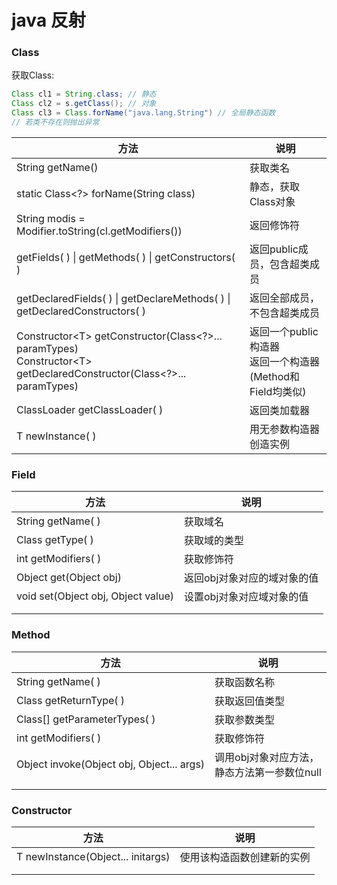 # java 反射

### Class

获取Class: 

```java
Class cl1 = String.class; // 静态
Class cl2 = s.getClass(); // 对象
Class cl3 = Class.forName("java.lang.String") // 全局静态函数
// 若类不存在则抛出异常
```

| 方法                                                         | 说明                                                         |
| ------------------------------------------------------------ | ------------------------------------------------------------ |
| String getName()                                             | 获取类名                                                     |
| static Class<?> forName(String class)                        | 静态，获取Class对象                                          |
| String modis = Modifier.toString(cl.getModifiers())          | 返回修饰符                                                   |
| getFields( ) \| getMethods( ) \| getConstructors( )          | 返回public成员，包含超类成员                                 |
| getDeclaredFields( ) \| getDeclareMethods( ) \| getDeclaredConstructors( ) | 返回全部成员，不包含超类成员                                 |
| Constructor<T\> getConstructor(Class\<?>... paramTypes)<br>Constructor<T\> getDeclaredConstructor(Class<?>... paramTypes) | 返回一个public构造器<br>返回一个构造器<br>(Method和Field均类似) |
| ClassLoader getClassLoader( )                                | 返回类加载器                                                 |
| T newInstance( )                                             | 用无参数构造器创造实例                                       |

### Field

| 方法                               | 说明                        |
| ---------------------------------- | --------------------------- |
| String getName( )                  | 获取域名                    |
| Class getType( )                   | 获取域的类型                |
| int getModifiers( )                | 获取修饰符                  |
| Object get(Object obj)             | 返回obj对象对应的域对象的值 |
| void set(Object obj, Object value) | 设置obj对象对应域对象的值   |
|                                    |                             |
|                                    |                             |

### Method

| 方法                                      | 说明                                            |
| ----------------------------------------- | ----------------------------------------------- |
| String getName( )                         | 获取函数名称                                    |
| Class getReturnType( )                    | 获取返回值类型                                  |
| Class[] getParameterTypes( )              | 获取参数类型                                    |
| int getModifiers( )                       | 获取修饰符                                      |
| Object invoke(Object obj, Object... args) | 调用obj对象对应方法，<br>静态方法第一参数位null |
|                                           |                                                 |
|                                           |                                                 |

### Constructor

| 方法                              | 说明                       |
| --------------------------------- | -------------------------- |
| T newInstance(Object... initargs) | 使用该构造函数创建新的实例 |
|                                   |                            |
|                                   |                            |

